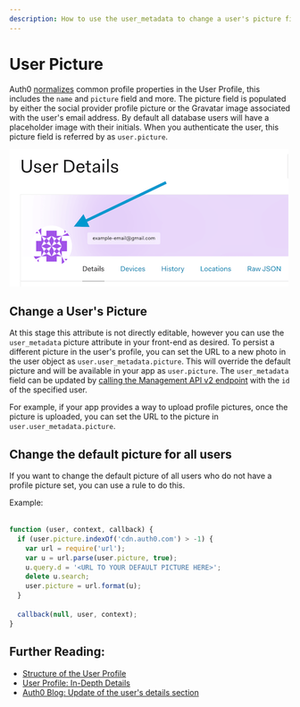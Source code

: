 ```yaml
---
description: How to use the user_metadata to change a user's picture field and how to change the default picture for all users.
---
```


# User Picture

Auth0 [normalizes](/user-profile/normalized) common profile properties in the User Profile, this includes the `name` and `picture` field and more. The picture field is populated by either the social provider profile picture or the Gravatar image associated with the user's email address. By default all database users will have a placeholder image with their initials. When you authenticate the user, this picture field is referred by as `user.picture`.

![User Picture](/media/articles/user-profile/user-picture.png)

## Change a User's Picture

At this stage this attribute is not directly editable, however you can use the `user_metadata` picture attribute in your front-end as desired. To persist a different picture in the user's profile, you can set the URL to a new photo in the user object as `user.user_metadata.picture`. This will override the default picture and will be available in your app as `user.picture`. The `user_metadata` field can be updated by [calling the Management API v2 endpoint](/api/management/v2#!/Users/patch_users_by_id) with the `id` of the specified user.

For example, if your app provides a way to upload profile pictures, once the picture is uploaded, you can set the URL to the picture in `user.user_metadata.picture`.

## Change the default picture for all users

If you want to change the default picture of all users who do not have a profile picture set, you can use a rule to do this. 

Example:

```js

function (user, context, callback) {
  if (user.picture.indexOf('cdn.auth0.com') > -1) {
    var url = require('url');
    var u = url.parse(user.picture, true);
    u.query.d = '<URL TO YOUR DEFAULT PICTURE HERE>';
    delete u.search;
    user.picture = url.format(u);
  }

  callback(null, user, context);
}

```

## Further Reading:

- [Structure of the User Profile](/user-profile/user-profile-structure)
- [User Profile: In-Depth Details](/user-profile/user-profile-details)
- [Auth0 Blog: Update of the user's details section](https://auth0.com/blog/update-of-the-user-details-section/)

